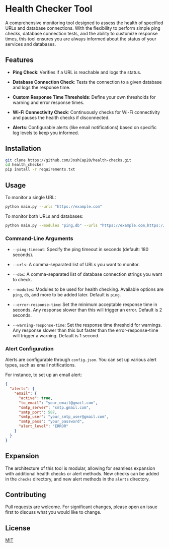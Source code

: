 # Health Checker Tool

A comprehensive monitoring tool designed to assess the health of specified URLs and database connections. With the flexibility to perform simple ping checks, database connection tests, and the ability to customize response times, this tool ensures you are always informed about the status of your services and databases. 

## Features

- **Ping Check**: Verifies if a URL is reachable and logs the status.
  
- **Database Connection Check**: Tests the connection to a given database and logs the response time.

- **Custom Response Time Thresholds**: Define your own thresholds for warning and error response times.
  
- **Wi-Fi Connectivity Check**: Continuously checks for Wi-Fi connectivity and pauses the health checks if disconnected.

- **Alerts**: Configurable alerts (like email notifications) based on specific log levels to keep you informed.

## Installation
```bash
git clone https://github.com/JoshCap20/health-checks.git
cd health_checker
pip install -r requirements.txt
```

## Usage

To monitor a single URL:

```bash
python main.py --urls "https://example.com"
```

To monitor both URLs and databases:

```bash
python main.py --modules "ping,db" --urls "https://example.com,https://another-example.com" --dbs "your_database_connection_string"
```

### Command-Line Arguments

- `--ping-timeout`: Specify the ping timeout in seconds (default: 180 seconds).
  
- `--urls`: A comma-separated list of URLs you want to monitor.
  
- `--dbs`: A comma-separated list of database connection strings you want to check.
  
- `--modules`: Modules to be used for health checking. Available options are `ping`, `db`, and more to be added later. Default is `ping`.
  
- `--error-response-time`: Set the minimum acceptable response time in seconds. Any response slower than this will trigger an error. Default is 2 seconds.
  
- `--warning-response-time`: Set the response time threshold for warnings. Any response slower than this but faster than the error-response-time will trigger a warning. Default is 1 second.

### Alert Configuration

Alerts are configurable through `config.json`. You can set up various alert types, such as email notifications. 

For instance, to set up an email alert:

```json
{
  "alerts": {
    "email": {
      "active": true,
      "to_email": "your_email@gmail.com",
      "smtp_server": "smtp.gmail.com",
      "smtp_port": 587,
      "smtp_user": "your_smtp_user@gmail.com",
      "smtp_pass": "your_password",
      "alert_level": "ERROR"
    }
  }
}
```

## Expansion

The architecture of this tool is modular, allowing for seamless expansion with additional health checks or alert methods. New checks can be added in the `checks` directory, and new alert methods in the `alerts` directory.

## Contributing

Pull requests are welcome. For significant changes, please open an issue first to discuss what you would like to change.

## License

[MIT](https://choosealicense.com/licenses/mit/)
